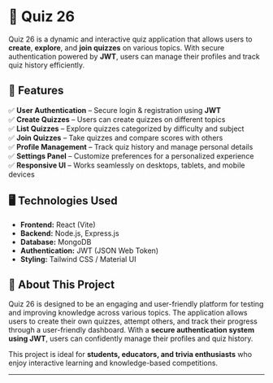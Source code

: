 # 🎯 Quiz 26  

Quiz 26 is a dynamic and interactive quiz application that allows users to **create**, **explore**, and **join quizzes** on various topics. With secure authentication powered by **JWT**, users can manage their profiles and track quiz history efficiently.  

## 📌 Features  

✅ **User Authentication** – Secure login & registration using **JWT**  
✅ **Create Quizzes** – Users can create quizzes on different topics  
✅ **List Quizzes** – Explore quizzes categorized by difficulty and subject  
✅ **Join Quizzes** – Take quizzes and compare scores with others  
✅ **Profile Management** – Track quiz history and manage personal details  
✅ **Settings Panel** – Customize preferences for a personalized experience  
✅ **Responsive UI** – Works seamlessly on desktops, tablets, and mobile devices  

## 🖥️ Technologies Used  

- **Frontend:** React (Vite)  
- **Backend:** Node.js, Express.js  
- **Database:** MongoDB  
- **Authentication:** JWT (JSON Web Token)  
- **Styling:** Tailwind CSS / Material UI  

## 📜 About This Project  

Quiz 26 is designed to be an engaging and user-friendly platform for testing and improving knowledge across various topics. The application allows users to create their own quizzes, attempt others, and track their progress through a user-friendly dashboard. With a **secure authentication system using JWT**, users can confidently manage their profiles and quiz history.  

This project is ideal for **students, educators, and trivia enthusiasts** who enjoy interactive learning and knowledge-based competitions.  

---
